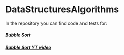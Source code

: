 # DataStructuresAlgorithms

In the repository you can find code and tests for:
##### Bubble Sort
##### [Bubble Sort YT video](https://www.youtube.com/watch?v=xzM7mzZ4j2k)
